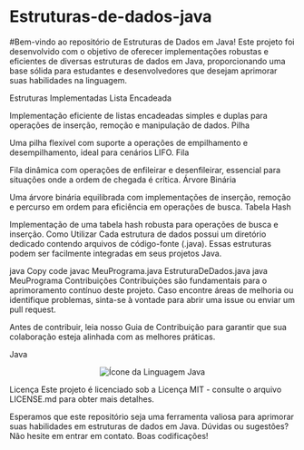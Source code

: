 # Estruturas-de-dados-java

#Bem-vindo ao repositório de Estruturas de Dados em Java! Este projeto foi desenvolvido com o objetivo de oferecer implementações robustas e eficientes de diversas estruturas de dados em Java, proporcionando uma base sólida para estudantes e desenvolvedores que desejam aprimorar suas habilidades na linguagem.

Estruturas Implementadas
Lista Encadeada

Implementação eficiente de listas encadeadas simples e duplas para operações de inserção, remoção e manipulação de dados.
Pilha

Uma pilha flexível com suporte a operações de empilhamento e desempilhamento, ideal para cenários LIFO.
Fila

Fila dinâmica com operações de enfileirar e desenfileirar, essencial para situações onde a ordem de chegada é crítica.
Árvore Binária

Uma árvore binária equilibrada com implementações de inserção, remoção e percurso em ordem para eficiência em operações de busca.
Tabela Hash

Implementação de uma tabela hash robusta para operações de busca e inserção.
Como Utilizar
Cada estrutura de dados possui um diretório dedicado contendo arquivos de código-fonte (.java). Essas estruturas podem ser facilmente integradas em seus projetos Java.

java
Copy code
javac MeuPrograma.java EstruturaDeDados.java
java MeuPrograma
Contribuições
Contribuições são fundamentais para o aprimoramento contínuo deste projeto. Caso encontre áreas de melhoria ou identifique problemas, sinta-se à vontade para abrir uma issue ou enviar um pull request.

Antes de contribuir, leia nosso Guia de Contribuição para garantir que sua colaboração esteja alinhada com as melhores práticas.

Java
<p align="center">
  <img src="https://img.icons8.com/color/96/000000/java-coffee-cup-logo.png" alt="Ícone da Linguagem Java">
</p>
Licença
Este projeto é licenciado sob a Licença MIT - consulte o arquivo LICENSE.md para obter mais detalhes.

Esperamos que este repositório seja uma ferramenta valiosa para aprimorar suas habilidades em estruturas de dados em Java. Dúvidas ou sugestões? Não hesite em entrar em contato. Boas codificações!






